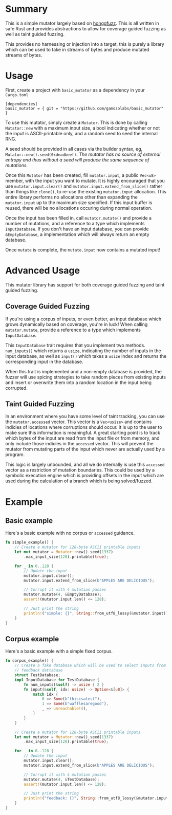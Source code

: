 # Summary

This is a simple mutator largely based on
[honggfuzz](https://github.com/google/honggfuzz). This is all written in safe
Rust and provides abstractions to allow for coverage guided fuzzing as well as
taint guided fuzzing.

This provides no harnessing or injection into a target, this is purely a
library which can be used to take in streams of bytes and produce mutated
streams of bytes.

# Usage

First, create a project with `basic_mutator` as a dependency in your
`Cargo.toml`

```
[dependencies]
basic_mutator = { git = "https://github.com/gamozolabs/basic_mutator" }
```

To use this mutator, simply create a `Mutator`. This is done by calling
`Mutator::new` with a maximum input size, a bool indicating whether or not the
input is ASCII-printable only, and a random seed to seed the internal RNG.

A seed should be provided in all cases via the builder syntax, eg,
`Mutator::new().seed(0xdeadbeef)`. _The mutator has no source of external
entropy and thus without a seed will produce the same sequence of mutations._

Once this `Mutator` has been created, fill `mutator.input`, a public `Vec<u8>`
member, with the input you want to mutate. It is highly encouraged that you use
`mutator.input.clear()` and `mutator.input.extend_from_slice()` rather than
things like `clone()`, to re-use the existing `mutator.input` allocation. This
entire library performs no allocations other than expanding the `mutator.input`
up to the maximum size specified. If this input buffer is reused, there will be
no allocations occuring during normal operation.

Once the input has been filled in, call `mutator.mutate()` and provide a
number of mutations, and a reference to a type which implements
`InputDatabase`. If you don't have an input database, you can provide
`&EmptyDatabase`, a implementation which will always return an empty database.

Once `mutate` is complete, the `mutate.input` now contains a mutated input!

# Advanced Usage

This mutator library has support for both coverage guided fuzzing and taint
guided fuzzing.

## Coverage Guided Fuzzing

If you're using a corpus of inputs, or even better, an input database which
grows dynamically based on coverage, you're in luck! When calling
`mutator.mutate`, provide a reference to a type which implements
`InputDatabase`.

This `InputDatabase` trait requires that you implement two methods.
`num_inputs()` which returns a `usize`, indicating the number of inputs in the
input database, as well as `input()` which takes a `usize` index and returns
the corresponding input in the database.

When this trait is implemented and a non-empty database is provided, the fuzzer
will use spicing strategies to take random pieces from existing inputs and
insert or overwrite them into a random location in the input being corrupted.

## Taint Guided Fuzzing

In an environment where you have some level of taint tracking, you can use the
`mutator.accessed` vector. This vector is a `Vec<usize>` and contains indicies
of locations where corruptions should occur. It is up to the user to make sure
this information is meaningful. A great starting point is to track which bytes
of the input are read from the input file or from memory, and only include
those indicies in the `accessed` vector. This will prevent the mutator from
mutating parts of the input which never are actually used by a program.

This logic is largely unbounded, and all we do internally is use this
`accessed` vector as a restriction of mutation boundaries. This could be used
by a symbolic execution engine which is providing offsets in the input
which are used during the calculation of a branch which is being solved/fuzzed.

# Example

## Basic example

Here's a basic example with no corpus or `accessed` guidance.

```rust
fn simple_example() {
    // Create a mutator for 128-byte ASCII printable inputs
    let mut mutator = Mutator::new().seed(1337)
        .max_input_size(128).printable(true);

    for _ in 0..128 {
        // Update the input
        mutator.input.clear();
        mutator.input.extend_from_slice(b"APPLES ARE DELICIOUS");

        // Corrupt it with 4 mutation passes
        mutator.mutate(4, &EmptyDatabase);
        assert!(mutator.input.len() <= 128);

        // Just print the string
        println!("simple: {}", String::from_utf8_lossy(&mutator.input));
    }
}
```

## Corpus example

Here's a basic example with a simple fixed corpus.

```rust
fn corpus_example() {
    // Create a fake database which will be used to select inputs from a fake
    // feedback dattabase
    struct TestDatabase;
    impl InputDatabase for TestDatabase {
        fn num_inputs(&self) -> usize { 2 }
        fn input(&self, idx: usize) -> Option<&[u8]> {
            match idx {
                0 => Some(b"thisisatest"),
                1 => Some(b"wafflesaregood"),
                _ => unreachable!(),
            }
        }
    }

    // Create a mutator for 128-byte ASCII printable inputs
    let mut mutator = Mutator::new().seed(1337)
        .max_input_size(128).printable(true);

    for _ in 0..128 {
        // Update the input
        mutator.input.clear();
        mutator.input.extend_from_slice(b"APPLES ARE DELICIOUS");

        // Corrupt it with 4 mutation passes
        mutator.mutate(4, &TestDatabase);
        assert!(mutator.input.len() <= 128);

        // Just print the string
        println!("feedback: {}", String::from_utf8_lossy(&mutator.input));
    }
}
```

